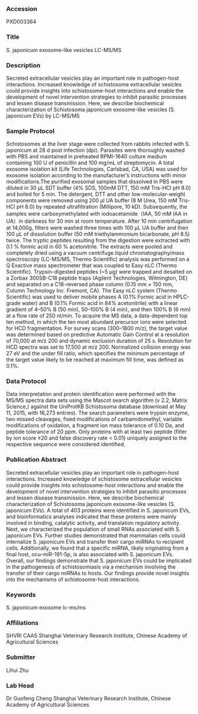 ### Accession
PXD003364

### Title
S. japonicum exosome-like vesicles LC-MS/MS

### Description
Secreted extracellular vesicles play an important role in pathogen-host interactions. Increased knowledge of schistosome extracellular vesicles could provide insights into schistosome-host interactions and enable the development of novel intervention strategies to inhibit parasitic processes and lessen disease transmission. Here, we describe biochemical characterization of Schistosoma japonicum exosome-like vesicles (S. japonicum EVs) by  LC-MS/MS

### Sample Protocol
Schistosomes at the liver stage were collected from rabbits infected with S. japonicum at 28 d post infection (dpi). Parasites were thoroughly washed with PBS and maintained in preheated RPMI-1640 culture medium containing 100 U of penicillin and 100 mg/mL of streptomycin. A total exosome isolation kit (Life Technologies, Carlsbad, CA, USA) was used for exosome isolation according to the manufacturer’s instructions with minor modifications.The purified exosomal samples that dissolved in PBS were diluted in 30 μL SDT buffer (4% SDS, 100mM DTT, 150 mM Tris-HCl pH 8.0) and boiled for 5 min. The detergent, DTT and other low-molecular-weight components were removed using 200 μl UA buffer (8 M Urea, 150 mM Tris-HCl pH 8.0) by repeated ultrafiltration (Millipore, 10 kD). Subsequently, the samples were carboxymethylated with iodoacetamide（IAA, 50 mM IAA in UA）in darkness for 30 min at room temperature. After 10 min centrifugation at 14,000g, filters were washed three times with 100 μL UA buffer and then 100 μL of dissolution buffer (50 mM triethylammonium bicarbonate, pH 8.5) twice. The tryptic peptides resulting from the digestion were extracted with 0.1 % formic acid in 60 % acetonitrile. The extracts were pooled and completely dried using a vacuum centrifuge.liquid chromatography/mass spectroscopy (LC-MS/MS, Thermo Scientific) analysis was performed on a Q Exactive mass spectrometer that was coupled to Easy nLC (Thermo Scientific). Trypsin-digested peptides (~5 μg) were trapped and desalted on a Zorbax 300SB-C18 peptide traps (Agilent Technologies, Wilmington, DE) and separated on a C18-reversed phase column (0.15 mm × 150 mm, Column Technology Inc. Fremont, CA). The Easy nLC system (Thermo Scientific) was used to deliver mobile phases A (0.1% Formic acid in HPLC-grade water) and B (0.1% Formic acid in 84% acetonitrile) with a linear gradient of 4–50% B (50 min), 50–100% B (4 min), and then 100% B (6 min) at a flow rate of 250 nl/min. To acquire the MS data, a data-dependent top ten method, in which the ten most abundant precursor ions were selected for HCD fragmentation. For survey scans (300–1800 m/z), the target value was determined based on predictive Automatic Gain Control at a resolution of 70,000 at m/z 200 and dynamic exclusion duration of 25 s. Resolution for HCD spectra was set to 17,500 at m/z 200. Normalized collision energy was 27 eV and the under fill ratio, which specifies the minimum percentage of the target value likely to be reached at maximum fill time, was defined as 0.1%.

### Data Protocol
Data interpretation and protein identification were performed with the MS/MS spectra data sets using the Mascot search algorithm (v 2.2, Matrix Science,) against the UniProtKB Schistosoma database (download at May 11, 2015, with 16,273 entries). The search parameters were trypsin enzyme, two missed cleavages, fixed modifications of carbamidomethyl, variable modifications of oxidation, a fragment ion mass tolerance of 0.10 Da, and peptide tolerance of 20 ppm. Only proteins with at least two peptide (filter by ion score ≥20 and false discovery rate < 0.01) uniquely assigned to the respective sequence were considered identified.

### Publication Abstract
Secreted extracellular vesicles play an important role in pathogen-host interactions. Increased knowledge of schistosome extracellular vesicles could provide insights into schistosome-host interactions and enable the development of novel intervention strategies to inhibit parasitic processes and lessen disease transmission. Here, we describe biochemical characterization of Schistosoma japonicum exosome-like vesicles (S. japonicum EVs). A total of 403 proteins were identified in S. japonicum EVs, and bioinformatics analyses indicated that these proteins were mainly involved in binding, catalytic activity, and translation regulatory activity. Next, we characterized the population of small RNAs associated with S. japonicum EVs. Further studies demonstrated that mammalian cells could internalize S. japonicum EVs and transfer their cargo miRNAs to recipient cells. Additionally, we found that a specific miRNA, likely originating from a final host, ocu-miR-191-5p, is also associated with S. japonicum EVs. Overall, our findings demonstrate that S. japonicum EVs could be implicated in the pathogenesis of schistosomiasis via a mechanism involving the transfer of their cargo miRNAs to hosts. Our findings provide novel insights into the mechanisms of schistosome-host interactions.

### Keywords
S. japonicum  exosome  lc-ms/ms

### Affiliations
SHVRI CAAS
Shanghai Veterinary Research Institute, Chinese Academy of Agricultural Sciences

### Submitter
Lihui Zhu

### Lab Head
Dr Guofeng Cheng
Shanghai Veterinary Research Institute, Chinese Academy of Agricultural Sciences



